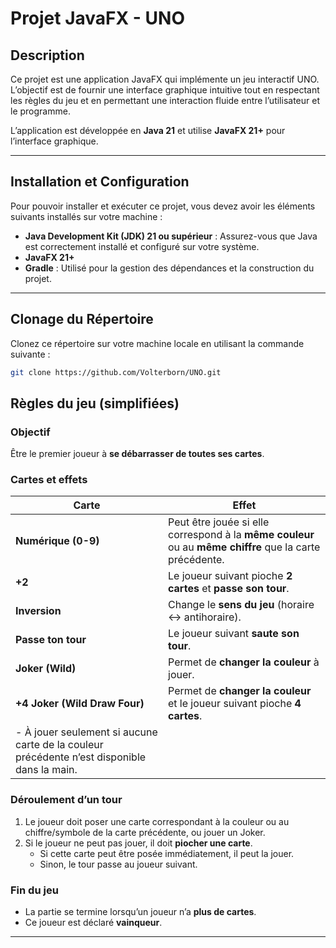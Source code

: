 # Projet JavaFX - UNO

## Description
Ce projet est une application JavaFX qui implémente un jeu interactif UNO.  
L’objectif est de fournir une interface graphique intuitive tout en respectant les règles du jeu et en permettant une interaction fluide entre l’utilisateur et le programme.

L’application est développée en **Java 21** et utilise **JavaFX 21+** pour l’interface graphique.

---
## Installation et Configuration
Pour pouvoir installer et exécuter ce projet, vous devez avoir les éléments suivants installés sur votre machine :
- **Java Development Kit (JDK) 21 ou supérieur** : Assurez-vous que Java est correctement installé et configuré sur votre système.
- **JavaFX 21+** 
- **Gradle** : Utilisé pour la gestion des dépendances et la construction du projet.
---
## Clonage du Répertoire
Clonez ce répertoire sur votre machine locale en utilisant la commande suivante :
```bash
git clone https://github.com/Volterborn/UNO.git

```

## Règles du jeu (simplifiées)

### Objectif
Être le premier joueur à **se débarrasser de toutes ses cartes**.

### Cartes et effets

| Carte                                                                                       | Effet                                                                                                    |
|---------------------------------------------------------------------------------------------|----------------------------------------------------------------------------------------------------------|
| **Numérique (0-9)**                                                                         | Peut être jouée si elle correspond à la **même couleur** ou au **même chiffre** que la carte précédente. |
| **+2**                                                                                      | Le joueur suivant pioche **2 cartes** et **passe son tour**.                                             |
| **Inversion**                                                                               | Change le **sens du jeu** (horaire ↔ antihoraire).                                                       |
| **Passe ton tour**                                                                          | Le joueur suivant **saute son tour**.                                                                    |
| **Joker (Wild)**                                                                            | Permet de **changer la couleur** à jouer.                                                                |
| **+4 Joker (Wild Draw Four)**                                                               | Permet de **changer la couleur** et le joueur suivant pioche **4 cartes**.                               |
| - À jouer seulement si aucune carte de la couleur précédente n’est disponible dans la main. |                                                                                                          |

### Déroulement d’un tour
1. Le joueur doit poser une carte correspondant à la couleur ou au chiffre/symbole de la carte précédente, ou jouer un Joker.
2. Si le joueur ne peut pas jouer, il doit **piocher une carte**.
    - Si cette carte peut être posée immédiatement, il peut la jouer.
    - Sinon, le tour passe au joueur suivant.

### Fin du jeu
- La partie se termine lorsqu’un joueur n’a **plus de cartes**.
- Ce joueur est déclaré **vainqueur**.

---
